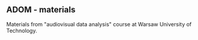 ## ADOM - materials

Materials from "audiovisual data analysis" course at Warsaw University of Technology.